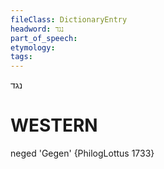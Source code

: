 ```yaml
---
fileClass: DictionaryEntry
headword: נגד
part_of_speech: 
etymology: 
tags: 
---
```

נגד

WESTERN
========

neged 'Gegen' {PhilogLottus 1733}